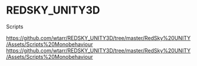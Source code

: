 REDSKY_UNITY3D
==============


Scripts

https://github.com/wtarr/REDSKY_UNITY3D/tree/master/RedSky%20UNITY/Assets/Scripts%20Monobehaviour
https://github.com/wtarr/REDSKY_UNITY3D/tree/master/RedSky%20UNITY/Assets/Scripts%20Monobehaviour
